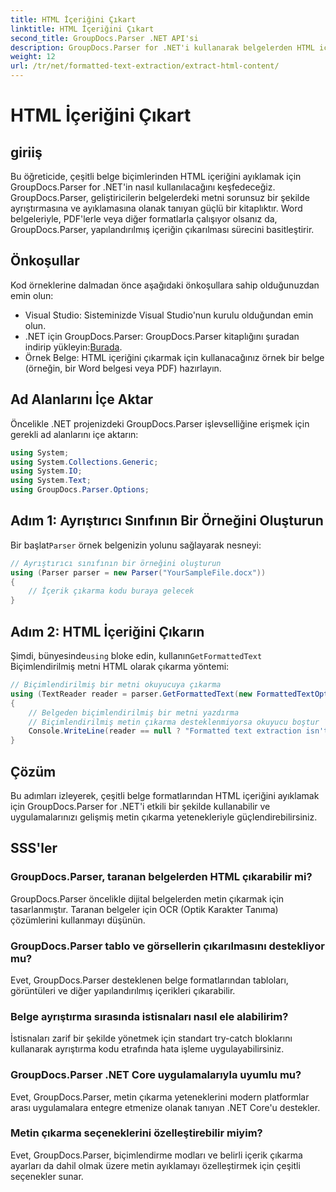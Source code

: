```yaml
---
title: HTML İçeriğini Çıkart
linktitle: HTML İçeriğini Çıkart
second_title: GroupDocs.Parser .NET API'si
description: GroupDocs.Parser for .NET'i kullanarak belgelerden HTML içeriğini nasıl çıkaracağınızı öğrenin. Kod örnekleri ve adım adım rehberlik içeren, takip edilmesi kolay eğitim.
weight: 12
url: /tr/net/formatted-text-extraction/extract-html-content/
---
```


# HTML İçeriğini Çıkart

## giriiş
Bu öğreticide, çeşitli belge biçimlerinden HTML içeriğini ayıklamak için GroupDocs.Parser for .NET'in nasıl kullanılacağını keşfedeceğiz. GroupDocs.Parser, geliştiricilerin belgelerdeki metni sorunsuz bir şekilde ayrıştırmasına ve ayıklamasına olanak tanıyan güçlü bir kitaplıktır. Word belgeleriyle, PDF'lerle veya diğer formatlarla çalışıyor olsanız da, GroupDocs.Parser, yapılandırılmış içeriğin çıkarılması sürecini basitleştirir.
## Önkoşullar
Kod örneklerine dalmadan önce aşağıdaki önkoşullara sahip olduğunuzdan emin olun:
- Visual Studio: Sisteminizde Visual Studio'nun kurulu olduğundan emin olun.
-  .NET için GroupDocs.Parser: GroupDocs.Parser kitaplığını şuradan indirip yükleyin:[Burada](https://releases.groupdocs.com/parser/net/).
- Örnek Belge: HTML içeriğini çıkarmak için kullanacağınız örnek bir belge (örneğin, bir Word belgesi veya PDF) hazırlayın.

## Ad Alanlarını İçe Aktar
Öncelikle .NET projenizdeki GroupDocs.Parser işlevselliğine erişmek için gerekli ad alanlarını içe aktarın:
```csharp
using System;
using System.Collections.Generic;
using System.IO;
using System.Text;
using GroupDocs.Parser.Options;
```
## Adım 1: Ayrıştırıcı Sınıfının Bir Örneğini Oluşturun
 Bir başlat`Parser` örnek belgenizin yolunu sağlayarak nesneyi:
```csharp
// Ayrıştırıcı sınıfının bir örneğini oluşturun
using (Parser parser = new Parser("YourSampleFile.docx"))
{
    // İçerik çıkarma kodu buraya gelecek
}
```
## Adım 2: HTML İçeriğini Çıkarın
 Şimdi, bünyesinde`using` bloke edin, kullanın`GetFormattedText` Biçimlendirilmiş metni HTML olarak çıkarma yöntemi:
```csharp
// Biçimlendirilmiş bir metni okuyucuya çıkarma
using (TextReader reader = parser.GetFormattedText(new FormattedTextOptions(FormattedTextMode.Html)))
{
    // Belgeden biçimlendirilmiş bir metni yazdırma
    // Biçimlendirilmiş metin çıkarma desteklenmiyorsa okuyucu boştur
    Console.WriteLine(reader == null ? "Formatted text extraction isn't supported" : reader.ReadToEnd());
}
```

## Çözüm
Bu adımları izleyerek, çeşitli belge formatlarından HTML içeriğini ayıklamak için GroupDocs.Parser for .NET'i etkili bir şekilde kullanabilir ve uygulamalarınızı gelişmiş metin çıkarma yetenekleriyle güçlendirebilirsiniz.

## SSS'ler
### GroupDocs.Parser, taranan belgelerden HTML çıkarabilir mi?
GroupDocs.Parser öncelikle dijital belgelerden metin çıkarmak için tasarlanmıştır. Taranan belgeler için OCR (Optik Karakter Tanıma) çözümlerini kullanmayı düşünün.
### GroupDocs.Parser tablo ve görsellerin çıkarılmasını destekliyor mu?
Evet, GroupDocs.Parser desteklenen belge formatlarından tabloları, görüntüleri ve diğer yapılandırılmış içerikleri çıkarabilir.
### Belge ayrıştırma sırasında istisnaları nasıl ele alabilirim?
İstisnaları zarif bir şekilde yönetmek için standart try-catch bloklarını kullanarak ayrıştırma kodu etrafında hata işleme uygulayabilirsiniz.
### GroupDocs.Parser .NET Core uygulamalarıyla uyumlu mu?
Evet, GroupDocs.Parser, metin çıkarma yeteneklerini modern platformlar arası uygulamalara entegre etmenize olanak tanıyan .NET Core'u destekler.
### Metin çıkarma seçeneklerini özelleştirebilir miyim?
Evet, GroupDocs.Parser, biçimlendirme modları ve belirli içerik çıkarma ayarları da dahil olmak üzere metin ayıklamayı özelleştirmek için çeşitli seçenekler sunar.